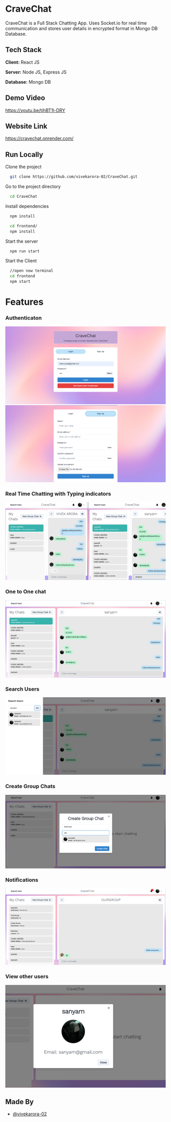 # CraveChat
CraveChat is a Full Stack Chatting App. Uses Socket.io for real time communication and stores user details in encrypted format in Mongo DB Database.

## Tech Stack

**Client:** React JS

**Server:** Node JS, Express JS

**Database:** Mongo DB
  
## Demo Video

https://youtu.be/tihBT1l-DRY

## Website Link

https://cravechat.onrender.com/

## Run Locally

Clone the project

```bash
  git clone https://github.com/vivekarora-02/CraveChat.git
```

Go to the project directory

```bash
  cd CraveChat
```

Install dependencies

```bash
  npm install
```

```bash
  cd frontend/
  npm install
```

Start the server

```bash
  npm run start
```
Start the Client

```bash
  //open now terminal
  cd frontend
  npm start
```

  
# Features

### Authenticaton
![](https://github.com/vivekarora-02/CraveChat/blob/master/ScreenShots/p1.png)
![](https://github.com/vivekarora-02/CraveChat/blob/master/ScreenShots/p3.png)
### Real Time Chatting with Typing indicators
![](https://github.com/vivekarora-02/CraveChat/blob/master/ScreenShots/p4.png)
### One to One chat
![](https://github.com/vivekarora-02/CraveChat/blob/master/ScreenShots/p2.png)
### Search Users
![](https://github.com/vivekarora-02/CraveChat/blob/master/ScreenShots/p5.png)
### Create Group Chats
![](https://github.com/vivekarora-02/CraveChat/blob/master/ScreenShots/p6.png)
### Notifications 
![](https://github.com/vivekarora-02/CraveChat/blob/master/ScreenShots/p8.png)
### View other users
![](https://github.com/vivekarora-02/CraveChat/blob/master/ScreenShots/p7.png)
## Made By

- [@vivekarora-02](https://github.com/vivekarora-02)

  
